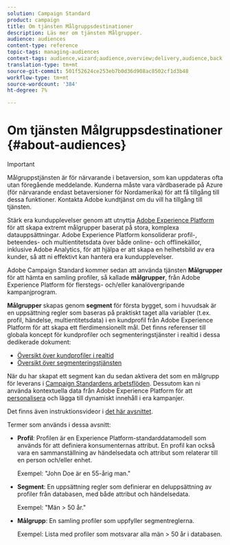 ```yaml
---
solution: Campaign Standard
product: campaign
title: Om tjänsten Målgruppsdestinationer
description: Läs mer om tjänsten Målgrupper.
audience: audiences
content-type: reference
topic-tags: managing-audiences
context-tags: audience,wizard;audience,overview;delivery,audience,back
translation-type: tm+mt
source-git-commit: 501f52624ce253eb7b0d36d908ac8502cf1d3b48
workflow-type: tm+mt
source-wordcount: '384'
ht-degree: 7%

---
```



# Om tjänsten Målgruppsdestinationer {#about-audiences}

>[!IMPORTANT]
>
>Målgruppstjänsten är för närvarande i betaversion, som kan uppdateras ofta utan föregående meddelande. Kunderna måste vara värdbaserade på Azure (för närvarande endast betaversioner för Nordamerika) för att få tillgång till dessa funktioner. Kontakta Adobe kundtjänst om du vill ha tillgång till tjänsten.

Stärk era kundupplevelser genom att utnyttja [Adobe Experience Platform](https://docs.adobe.com/content/help/en/experience-platform/landing/home.html) för att skapa extremt målgrupper baserat på stora, komplexa datauppsättningar. Adobe Experience Platform konsoliderar profil-, beteendes- och multientitetsdata över både online- och offlinekällor, inklusive Adobe Analytics, för att hjälpa er att skapa en helhetsbild av era kunder, så att ni effektivt kan hantera era kundupplevelser.

Adobe Campaign Standard kommer sedan att använda tjänsten **Målgrupper** för att hämta en samling profiler, så kallade **målgrupper**, från Adobe Experience Platform för flerstegs- och/eller kanalövergripande kampanjprogram.

**Målgrupper** skapas genom **segment** för första bygget, som i huvudsak är en uppsättning regler som baseras på praktiskt taget alla variabler (t.ex. profil, händelse, multientitetsdata) i en kundprofil från Adobe Experience Platform för att skapa ett flerdimensionellt mål. Det finns referenser till globala koncept för kundprofiler och segmenteringstjänster i realtid i dessa dedikerade dokument:

* [Översikt över kundprofiler i realtid](https://docs.adobe.com/content/help/sv-SE/experience-platform/profile/home.html)
* [Översikt över segmenteringstjänsten](https://docs.adobe.com/content/help/en/experience-platform/segmentation/home.html)

När du har skapat ett segment kan du sedan aktivera det som en målgrupp för leverans i [Campaign Standardens arbetsflöden](../../automating/using/aep-targeting-audiences.md). Dessutom kan ni använda kontextuella data från Adobe Experience Platform för att [personalisera](../../automating/using/aep-personalizing-campaigns.md) och lägga till dynamiskt innehåll i era kampanjer.

Det finns även instruktionsvideor i [det här avsnittet](https://docs.adobe.com/content/help/sv-SE/campaign-standard-learn/tutorials/profiles-and-audiences/audience-destinations/audience-destinations-overview.html).

Termer som används i dessa avsnitt:

* **Profil**: Profilen är en Experience Platform-standarddatamodell som används för att definiera konsumenternas attribut. En profil kan också vara en sammanställning av händelsedata och attribut som relaterar till en person och/eller enhet.

   Exempel: &quot;John Doe är en 55-årig man.&quot;

* **Segment**: En uppsättning regler som definierar en deluppsättning av profiler från databasen, med både attribut och händelsedata.

   Exempel: &quot;Män > 50 år.&quot;

* **Målgrupp**: En samling profiler som uppfyller segmentreglerna.

   Exempel: Lista med profiler som motsvarar alla män > 50 år i databasen.
